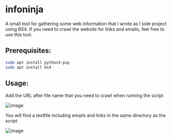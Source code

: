 # infoninja
 A small tool for gathering some web information that I wrote as I side project using BS4. If you need to crawl the website for links and emails, feel free to use this tool.

## Prerequisites:
```bash
sudo apt install python3-pip
sudo apt install bs4
```

## Usage:
Add the URL after file name that you need to crawl when running the script

![image](https://user-images.githubusercontent.com/117851354/221404378-59d1de7f-b514-4c70-a1d4-2760a2ac479c.png)

You will find a textfile including emails and links in the same directory as the script

![image](https://user-images.githubusercontent.com/117851354/221404454-3bcec884-d373-4bb0-acd3-1da7467ca4c9.png)
